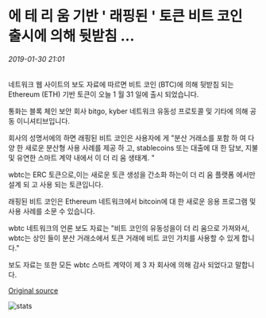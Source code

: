 # 에 테 리 움 기반 ' 래핑된 ' 토큰 비트 코인 출시에 의해 뒷받침 ...

###### 2019-01-30 21:01

네트워크 웹 사이트의 보도 자료에 따르면 비트 코인 (BTC)에 의해 뒷받침 되는 Ethereum (ETH) 기반 토큰이 오늘 1 월 31 일에 출시 되었습니다.

통화는 블록 체인 보안 회사 bitgo, kyber 네트워크 유동성 프로토콜 및 기타에 의해 공동 이니셔티브입니다.

회사의 성명서에의 하면 래핑된 비트 코인은 사용자에 게 "분산 거래소를 포함 하 여 다양 한 새로운 분산형 사용 사례를 제공 하 고, stablecoins 또는 대출에 대 한 담보, 지불 및 유연한 스마트 계약 내에서 이 더 리 움 생태계. "

wbtc는 ERC 토큰으로,이는 새로운 토큰 생성을 간소화 하는이 더 리 움 플랫폼 에서만 설계 되 고 사용 되는 토큰입니다.

래핑된 비트 코인은 Ethereum 네트워크에서 bitcoin에 대 한 새로운 응용 프로그램 및 사용 사례를 소문 수 있습니다.

wbtc 네트워크의 언론 보도 자료는 "비트 코인의 유동성을이 더 리 움으로 가져와서, wbtc는 상인 들이 분산 거래소에서 토큰 거래에 비트 코인 가치를 사용할 수 있게 합니다."

보도 자료는 또한 모든 wbtc 스마트 계약이 제 3 자 회사에 의해 감사 되었다고 말합니다.

[Original source](https://cointelegraph.com/news/ethereum-based-wrapped-token-backed-by-bitcoin-launches)

![stats](https://c.statcounter.com/11760860/0/a89fa40b/1/ "stats")